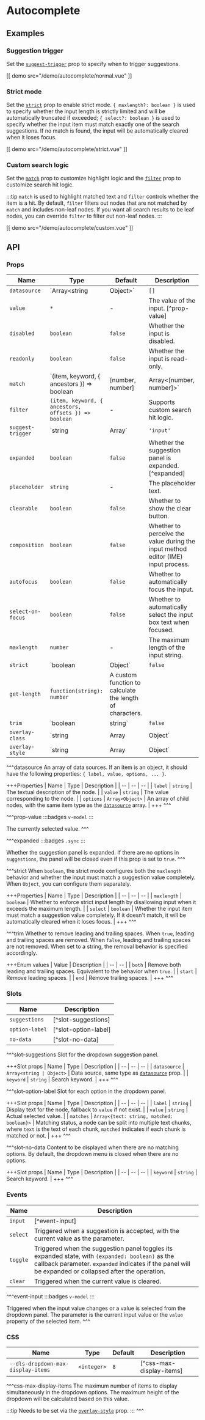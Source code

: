 # Autocomplete

## Examples

### Suggestion trigger

Set the [`suggest-trigger`](#props-suggest-trigger) prop to specify when to trigger suggestions.

[[ demo src="/demo/autocomplete/normal.vue" ]]

### Strict mode

Set the [`strict`](#props-strict) prop to enable strict mode. `{ maxlength?: boolean }` is used to specify whether the input length is strictly limited and will be automatically truncated if exceeded; `{ select?: boolean }` is used to specify whether the input item must match exactly one of the search suggestions. If no match is found, the input will be automatically cleared when it loses focus.

[[ demo src="/demo/autocomplete/strict.vue" ]]

### Custom search logic

Set the [`match`](#props-match) prop to customize highlight logic and the [`filter`](#props-filter) prop to customize search hit logic.

:::tip
`match` is used to highlight matched text and `filter` controls whether the item is a hit. By default, `filter` filters out nodes that are not matched by `match` and includes non-leaf nodes. If you want all search results to be leaf nodes, you can override `filter` to filter out non-leaf nodes.
:::

[[ demo src="/demo/autocomplete/custom.vue" ]]

## API

### Props

| Name | Type | Default | Description |
| -- | -- | -- | -- |
| ``datasource`` | `Array<string | Object>` | `[]` | [^datasource] |
| ``value`` | `*` | - | The value of the input. [^prop-value] |
| ``disabled`` | `boolean` | `false` | Whether the input is disabled. |
| ``readonly`` | `boolean` | `false` | Whether the input is read-only. |
| ``match`` | `(item, keyword, { ancestors }) => boolean | [number, number] | Array<[number, number]>` | - | Supports custom highlighting logic. The default is a case-insensitive substring match. |
| ``filter`` | `(item, keyword, { ancestors, offsets }) => boolean` | - | Supports custom search hit logic. |
| ``suggest-trigger`` | `string | Array<string>` | `'input'` | Specifies when to trigger the suggestion dropdown panel. Valid values are `'input'` and `'focus'`. |
| ``expanded`` | `boolean` | `false` | Whether the suggestion panel is expanded. [^expanded] |
| ``placeholder`` | `string` | - | The placeholder text. |
| ``clearable`` | `boolean` | `false` | Whether to show the clear button. |
| ``composition`` | `boolean` | `false` | Whether to perceive the value during the input method editor (IME) input process. |
| ``autofocus`` | `boolean` | `false` | Whether to automatically focus the input. |
| ``select-on-focus`` | `boolean` | `false` | Whether to automatically select the input box text when focused. |
| ``maxlength`` | `number` | - | The maximum length of the input string. |
| ``strict`` | `boolean | Object` | `false` | [^strict] |
| ``get-length`` | `function(string): number` | A custom function to calculate the length of characters. |
| ``trim`` | `boolean | string` | `false` | [^trim] |
| ``overlay-class`` | `string | Array | Object` | - | Refers to the [`overlay-class`](./overlay#props-overlay-class) prop of the [`Overlay`](./overlay) component. |
| ``overlay-style`` | `string | Array | Object` | - | Refers to the [`overlay-style`](./overlay#props-overlay-style) prop of the [`Overlay`](./overlay) component. |

^^^datasource
An array of data sources. If an item is an object, it should have the following properties: `{ label, value, options, ... }`.

+++Properties
| Name | Type | Description |
| -- | -- | -- |
| `label` | `string` | The textual description of the node. |
| `value` | `string` | The value corresponding to the node. |
| `options` | `Array<Object>` | An array of child nodes, with the same item type as the [`datasource`](#props-datasource) array. |
+++
^^^

^^^prop-value
:::badges
`v-model`
:::

The currently selected value.
^^^

^^^expanded
:::badges
`.sync`
:::

Whether the suggestion panel is expanded. If there are no options in `suggestions`, the panel will be closed even if this prop is set to `true`.
^^^

^^^strict
When `boolean`, the strict mode configures both the `maxlength` behavior and whether the input must match a suggestion value completely. When `Object`, you can configure them separately.

+++Properties
| Name | Type | Description |
| -- | -- | -- |
| `maxlength` | `boolean` | Whether to enforce strict input length by disallowing input when it exceeds the maximum length. |
| `select` | `boolean` | Whether the input item must match a suggestion value completely. If it doesn't match, it will be automatically cleared when it loses focus. |
+++
^^^

^^^trim
Whether to remove leading and trailing spaces. When `true`, leading and trailing spaces are removed. When `false`, leading and trailing spaces are not removed. When set to a string, the removal behavior is specified accordingly.

+++Enum values
| Value | Description |
| -- | -- |
| `both` | Remove both leading and trailing spaces. Equivalent to the behavior when `true`. |
| `start` | Remove leading spaces. |
| `end` | Remove trailing spaces. |
+++
^^^

### Slots

| Name | Description |
| -- | -- |
| ``suggestions`` | [^slot-suggestions] |
| ``option-label`` | [^slot-option-label] |
| ``no-data`` | [^slot-no-data] |

^^^slot-suggestions
Slot for the dropdown suggestion panel.

+++Slot props
| Name | Type | Description |
| -- | -- | -- |
| `datasource` | `Array<string | Object>` | Data source, same type as [`datasource`](#props-datasource) prop. |
| `keyword` | `string` | Search keyword. |
+++
^^^

^^^slot-option-label
Slot for each option in the dropdown panel.

+++Slot props
| Name | Type | Description |
| -- | -- | -- |
| `label` | `string` | Display text for the node, fallback to `value` if not exist. |
| `value` | `string` | Actual selected value. |
| `matches` | `Array<{text: string, matched: boolean}>` | Matching status, a node can be split into multiple text chunks, where `text` is the text of each chunk, `matched` indicates if each chunk is matched or not. |
+++
^^^

^^^slot-no-data
Content to be displayed when there are no matching options. By default, the dropdown menu is closed when there are no options.

+++Slot props
| Name | Type | Description |
| -- | -- | -- |
| `keyword` | `string` | Search keyword. |
+++
^^^

### Events

| Name | Description |
| -- | -- |
| ``input`` | [^event-input] |
| ``select`` | Triggered when a suggestion is accepted, with the current value as the parameter. |
| ``toggle`` | Triggered when the suggestion panel toggles its expanded state, with `(expanded: boolean)` as the callback parameter. `expanded` indicates if the panel will be expanded or collapsed after the operation. |
| ``clear`` | Triggered when the current value is cleared. |

^^^event-input
:::badges
`v-model`
:::

Triggered when the input value changes or a value is selected from the dropdown panel. The parameter is the current input value or the `value` property of the selected item.
^^^

### CSS

| Name | Type | Default | Description |
| -- | -- | -- | -- |
| ``--dls-dropdown-max-display-items`` | `<integer>` | `8` | [^css-max-display-items] |

^^^css-max-display-items
The maximum number of items to display simultaneously in the dropdown options. The maximum height of the dropdown will be calculated based on this value.

:::tip
Needs to be set via the [`overlay-style`](#props-overlay-style) prop.
:::
^^^
